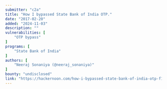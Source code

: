 ```yaml
---
submitter: "c2a"
title: "How I bypassed State Bank of India OTP."
date: "2017-02-20"
added: "2024-11-03"
description: ""
vulnerabilities: [
    "OTP bypass"
]
programs: [
    "State Bank of India"
]
authors: [
    "Neeraj Sonaniya (@neeraj_sonaniya)"
]
bounty: "undisclosed"
link: "https://hackernoon.com/how-i-bypassed-state-bank-of-india-otp-f145469a9f1d"
---
```




